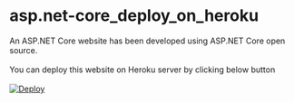 # asp.net-core_deploy_on_heroku
An ASP.NET Core website has been developed using ASP.NET Core open source.
<br/>
<br/>
You can deploy this website on Heroku server by clicking below button
<br/>
<br/>
<a href="https://dashboard.heroku.com/new?template=https://github.com/ibrahimozgon/YoutubeSubtitle.git">
  <img src="https://www.herokucdn.com/deploy/button.svg" alt="Deploy">
</a>

